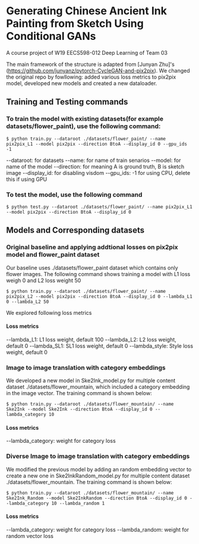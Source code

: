 # Generating Chinese Ancient Ink Painting from Sketch Using Conditional GANs

A course project of W19 EECS598-012 Deep Learning of Team 03

The main framework of the structure is adapted from [Junyan Zhu]'s (https://github.com/junyanz/pytorch-CycleGAN-and-pix2pix). We changed the original repo by fowllowing: added various loss metrics to pix2pix model, developed new models and created a new dataloader.

## Training and Testing commands

### To train the model with existing datasets(for example datasets/flower_paint), use the following command:

```
$ python train.py --dataroot ./datasets/flower_paint/ --name pix2pix_L1 --model pix2pix --direction BtoA --display_id 0 --gpu_ids -1
```

--dataroot: for datasets
--name: for name of train senarios
--model: for name of the model
--direction: for meaning A is ground truth, B is sketch image
--display_id: for disabling visdom
--gpu_ids: -1 for using CPU, delete this if using GPU

### To test the model, use the following command

```
$ python test.py --dataroot ./datasets/flower_paint/ --name pix2pix_L1 --model pix2pix --direction BtoA --display_id 0
```

## Models and Corresponding datasets

### Original baseline and applying addtional losses on pix2pix model and flower_paint dataset

Our baseline uses ./datasets/flower_paint dataset which contains only flower images. The following command shows training a model with L1 loss weigh 0 and L2 loss weight 50

```
$ python train.py --dataroot ./datasets/flower_paint/ --name pix2pix_L2 --model pix2pix --direction BtoA --display_id 0 --lambda_L1 0 --lambda_L2 50
```

We explored following loss metrics
#### Loss metrics
--lambda_L1: L1 loss weight, default 100
--lambda_L2: L2 loss weight, default 0
--lambda_SL1: SL1 loss weight, default 0
--lambda_style: Style loss weight, default 0

### Image to image translation with category embeddings
We developed a new model in Ske2Ink_model.py for multiple content dataset ./datasets/flower_mountain, which included a category embedding in the image vector. The training command is shown below:

```
$ python train.py --dataroot ./datasets/flower_mountain/ --name Ske2Ink --model Ske2Ink --direction BtoA --display_id 0 --lambda_category 10
```

#### Loss metrics
--lambda_category: weight for category loss

### Diverse Image to image translation with category embeddings
We modified the previous model by adding an random embedding vector to create a new one in Ske2InkRandom_model.py for multiple content dataset ./datasets/flower_mountain. The training command is shown below:

```
$ python train.py --dataroot ./datasets/flower_mountain/ --name Ske2Ink_Random --model Ske2InkRandom --direction BtoA --display_id 0 --lambda_category 10 --lambda_random 1
```

#### Loss metrics
--lambda_category: weight for category loss
--lambda_random: weight for random vector loss
